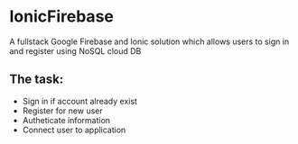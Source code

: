# IonicFirebase
<p>A fullstack Google Firebase and Ionic solution which allows users to sign in and register using NoSQL cloud DB</p>

<h2>The task: </h2>
<ul>
  <li>Sign in if account already exist</li>
  <li>Register for new user</li>
  <li>Autheticate information</li>
  <li>Connect user to application</li>
</ul>
